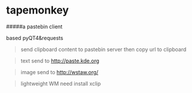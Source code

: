 # tapemonkey

#####a pastebin client

based pyQT4&requests

>send clipboard content to pastebin server then copy url to clipboard

>text send to http://paste.kde.org

>image send to http://wstaw.org/ 

>lightweight WM need install xclip